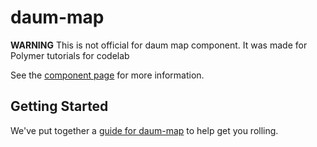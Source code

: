 daum-map
================

**WARNING** This is not official for daum map component. It was made for Polymer tutorials for codelab

See the [component page](http://ragingwind.github.io/daum-map) for more information.

## Getting Started

We've put together a [guide for daum-map](http://www.polymer-project.org/docs/start/reusableelements.html) to help get you rolling.

